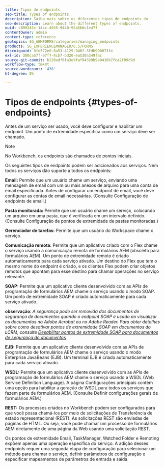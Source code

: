 ```yaml
---
title: Tipos de endpoints
seo-title: Types of endpoints
description: Saiba mais sobre os diferentes tipos de endpoints do.
seo-description: Learn about the different types of endpoints.
uuid: c899245c-14cc-4035-9440-95a5b6c1e47f
contentOwner: admin
content-type: reference
geptopics: SG_AEMFORMS/categories/managing_endpoints
products: SG_EXPERIENCEMANAGER/6.5/FORMS
discoiquuid: 8fe572e0-8a53-4129-940f-3fdb990073fe
exl-id: 380cab7f-e7f7-4cb7-bd20-ea530a349fac
source-git-commit: b220adf6fa3e9faf94389b9a9416b7fca2f89d9d
workflow-type: tm+mt
source-wordcount: '438'
ht-degree: 0%

---
```


# Tipos de endpoints {#types-of-endpoints}

Antes de um serviço ser usado, você deve configurar e habilitar um endpoint. Um ponto de extremidade especifica como um serviço deve ser chamado.

>[!NOTE]
>
>No Workbench, os endpoints são chamados de pontos iniciais.

Os seguintes tipos de endpoints podem ser adicionados aos serviços. Nem todos os serviços dão suporte a todos os endpoints:

**Email:** Permite que um usuário chame um serviço, enviando uma mensagem de email com um ou mais anexos de arquivo para uma conta de email especificada. Antes de configurar um endpoint de email, você deve configurar as contas de email necessárias. (Consulte Configuração de endpoints de email.)

**Pasta monitorada:** Permite que um usuário chame um serviço, colocando um arquivo em uma pasta, que é verificada em um intervalo definido. (Consulte Configuração de pontos de extremidade de pastas monitoradas.)

**Gerenciador de tarefas:** Permite que um usuário do Workspace chame o serviço.

**Comunicação remota:** Permite que um aplicativo criado com o Flex chame o serviço usando a comunicação remota de formulários AEM (obsoleto para formulários AEM). Um ponto de extremidade remoto é criado automaticamente para cada serviço ativado. Um destino do Flex que tem o mesmo nome do endpoint é criado, e os clientes Flex podem criar objetos remotos que apontam para esse destino para chamar operações no serviço relevante.

**SOAP:** Permite que um aplicativo cliente desenvolvido com as APIs de programação de formulários AEM chame o serviço usando o modo SOAP. Um ponto de extremidade SOAP é criado automaticamente para cada serviço ativado.

**observação**: *A segurança pode ser removida dos documentos de segurança de documentos quando o endpoint SOAP é usado ao visualizar os documentos no Adobe Acrobat ou no Adobe Reader. Para obter detalhes sobre como desativar pontos de extremidade SOAP em documentos do LCRM, consulte [Desabilitar pontos de extremidade SOAP para documentos de segurança de documentos](/help/forms/using/admin-help/configuring-client-server-options.md#disable-soap-endpoints-for-document-security-documents)*

**EJB:** Permite que um aplicativo cliente desenvolvido com as APIs de programação de formulários AEM chame o serviço usando o modo Enterprise JavaBeans (EJB). Um terminal EJB é criado automaticamente para cada serviço ativado.

**WSDL:** Permite que um aplicativo cliente desenvolvido com as APIs de programação de formulários AEM chame o serviço usando a WSDL (Web Service Definition Language). A página Configurações principais contém uma opção para habilitar a geração de WSDL para todos os serviços que fazem parte de formulários AEM. (Consulte Definir configurações gerais de formulários AEM.)

**REST:** Os processos criados no Workbench podem ser configurados para que você possa chamá-los por meio de solicitações de Transferência de estado representacional (REST). As solicitações REST são enviadas de páginas de HTML. Ou seja, você pode chamar um processo de formulários AEM diretamente de uma página da Web usando uma solicitação REST.

Os pontos de extremidade Email, TaskManager, Watched Folder e Remoting expõem apenas uma operação específica do serviço. A adição desses endpoints requer uma segunda etapa de configuração para selecionar um método para chamar o serviço, definir parâmetros de configuração e especificar mapeamentos de parâmetros de entrada e saída.
